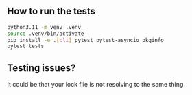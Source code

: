 ## How to run the tests

```bash
python3.11 -m venv .venv 
source .venv/bin/activate
pip install -e .[cli] pytest pytest-asyncio pkginfo
pytest tests
```

## Testing issues?

It could be that your lock file is not resolving to the same thing.